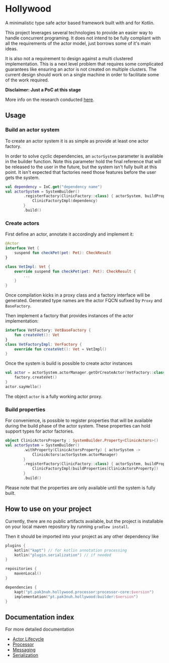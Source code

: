 # Hollywood

A minimalistic type safe actor based framework built with and for Kotlin.

This project leverages several technologies to provide an easier way to handle concurrent programing. 
It does not intend to be fully compliant with all the requirements of the actor model, just borrows some of it's main ideas.

It is also not a requirement to design against a multi clustered implementation. 
This is a next level problem that requires some complicated guarantees like ensuring an actor is not created on multiple clusters. 
The current design should work on a single machine in order to facilitate some of the work required.

**Disclaimer: Just a PoC at this stage**

More info on the research conducted [here](./doc/research/README.md).

## Usage

### Build an actor system

To create an actor system it is as simple as provide at least one actor factory. 

In order to solve cyclic dependencies, an `actorSystem` parameter is available in the builder
function. Note this parameter hold the final reference that will be released to the user in the future,
but the system isn't fully built at this point. It isn't expected that factories need those
features before the user gets the system.

```kotlin
val dependency = IoC.get("dependency name")
val actorSystem = SystemBuilder()
        .registerFactory(ClinicFactory::class) { actorSystem, buildProperties ->
            ClinicFactoryImpl(dependency)
        }
        .build()
```

### Create actors

First define an actor, annotate it accordingly and implement it:
```kotlin
@Actor
interface Vet {
    suspend fun checkPet(pet: Pet): CheckResult
}

class VetImpl: Vet {
    override suspend fun checkPet(pet: Pet): CheckResult {
        ...
    }
}
```

Once compilation kicks in a proxy class and a factory interface will be generated. Generated type names are the
actor FQCN sufixed by `Proxy` and `BaseFactory`.

Then implement a factory that provides instances of the actor implementation:
```kotlin
interface VetFactory: VetBaseFactory {
    fun createVet(): Vet
}
class VetFactoryImpl: VerFactory {
    override fun createVet(): Vet = VetImpl()
}
```

Once the system is build is possible to create actor instances
```kotlin
val actor = actorSystem.actorManager.getOrCreateActor(VetFactory::class) { factory ->
    factory.createVet()
}
actor.sayHello()
```
The object `actor` is a fully working actor proxy.

### Build properties

For convenience, is possible to register properties that will be available during the build
phase of the actor system. These properties can hold support types for actor factories.

```kotlin
object ClinicActorsProperty : SystemBuilder.Property<ClinicActors>()
val actorSystem = SystemBuilder()
        .withProperty(ClinicActorsProperty) { actorSystem ->
            ClinicActors(actorSystem.actorManager)
        }
        .registerFactory(ClinicFactory::class) { actorSystem, buildProperties ->
            ClinicFactoryImpl(buildProperties[ClinicActorsProperty])
        }
        .build()
```

Please note that the properties are only available until the system is fully built.

## How to use on your project

Currently, there are no public artifacts available, but the project is installable on your local maven
repository by running `gradlew install`.

Then it should be imported into your project as any other dependency like
```kotlin
plugins {
    kotlin("kapt") // for kotlin annotation processing
    kotlin("plugin.serialization") // if needed
}

repositories {
    mavenLocal()
}

dependencies {
    kapt("pt.pak3nuh.hollywood.processor:processor-core:$version")
    implementation("pt.pak3nuh.hollywood:builder:$version")
}
```

## Documentation index

For more detailed documentation

- [Actor Lifecycle](doc/ActorLifecycle.md)
- [Processor](doc/Processor.md)
- [Messaging](doc/Messaging.md)
- [Serialization](doc/Serialization.md)
